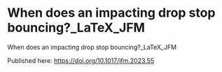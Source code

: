 # When does an impacting drop stop bouncing?_LaTeX_JFM
 When does an impacting drop stop bouncing?_LaTeX_JFM
 
Published here: https://doi.org/10.1017/jfm.2023.55 
